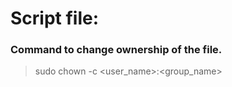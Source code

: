 # Script file:
### Command to change ownership of the file.

>sudo chown -c <user_name>:<group_name> <file name>
